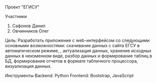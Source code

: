 Проект "ЕГИСУ"

Участники
1. Сафонов Данил
2. Овчинников Олег

Цель: Разработать приложение с web-интерфейсом со следующими основными
возможностями: скачивание данных с сайта ЕГСУ в автоматическом режиме, , актуализация
данных, хранение исходных данных в неизменном виде, разбор данных и формирование
таблиц в БД, формирование отчетов в формате табличного процессора, визуализация данных.

Инструменты
Backend: Python
Frontend: Bootstrap, JavaScript
